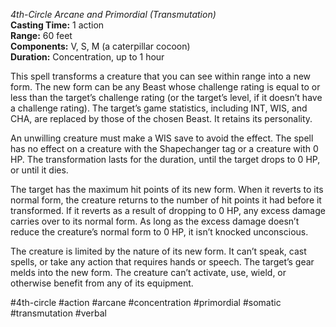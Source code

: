 *4th-Circle Arcane and Primordial (Transmutation)*    
**Casting Time:** 1 action    
**Range:** 60 feet  
**Components:** V, S, M (a caterpillar cocoon)  
**Duration:** Concentration, up to 1 hour

This spell transforms a creature that you can see within range into a new form. The new form can be any Beast whose challenge rating is equal to or less than the target’s challenge rating (or the target’s level, if it doesn’t have a challenge rating). The target’s game statistics, including INT, WIS, and CHA, are replaced by those of the chosen Beast. It retains its personality.

An unwilling creature must make a WIS save to avoid the effect. The spell has no effect on a creature with the Shapechanger tag or a creature with 0 HP. The transformation lasts for the duration, until the target drops to 0 HP, or until it dies.

The target has the maximum hit points of its new form. When it reverts to its normal form, the creature returns to the number of hit points it had before it transformed. If it reverts as a result of dropping to 0 HP, any excess damage carries over to its normal form. As long as the excess damage doesn’t reduce the creature’s normal form to 0 HP, it isn’t knocked unconscious.

The creature is limited by the nature of its new form. It can’t speak, cast spells, or take any action that requires hands or speech. The target’s gear melds into the new form. The creature can’t activate, use, wield, or otherwise benefit from any of its equipment.

#4th-circle #action #arcane #concentration #primordial #somatic #transmutation #verbal
